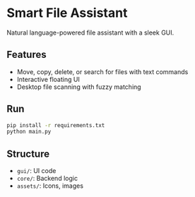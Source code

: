 # Smart File Assistant

Natural language-powered file assistant with a sleek GUI.

## Features
- Move, copy, delete, or search for files with text commands
- Interactive floating UI
- Desktop file scanning with fuzzy matching

## Run
```bash
pip install -r requirements.txt
python main.py
```

## Structure
- `gui/`: UI code
- `core/`: Backend logic
- `assets/`: Icons, images